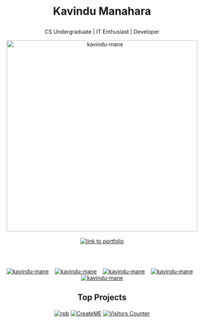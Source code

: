 # <p align = "center"> Kavindu Manahara</p>

<p align = "center"> CS Undergraduate | IT Enthusiast | Developer</p>

<div align = "center">
    <img src = "https://github.com/kavindu-mane/kavindu-mane/blob/main/Code%20typing-bro.svg" alt= "kavindu-mane" width="500"/>
</div>

<br/>

<div align = "center">
<a href = "https://www.kavindu.me/" alt = "demo" ><img src = "https://img.shields.io/badge/_My Portfolio_-%2303C988.svg?style=for-the-badge&&logoColor=white" alt = "link to portfolio"/></a>
</div>

<br/><br/>

<div align="center">
    <a href="https://facebook.com/mane.on.fb"><img src="https://img.shields.io/badge/Facebook-%231877F2?style=for-the-badge&logo=facebook&logoColor=white" alt="kavindu-mane"/></a>&nbsp; &nbsp;
    <a href="https://instagram.com/kavindu_m_wanniarachchi"><img src="https://img.shields.io/badge/Instagram-%23E4405F?style=for-the-badge&logo=instagram&logoColor=white" alt="kavindu-mane"/></a>&nbsp; &nbsp;
    <a href="https://linkedin.com/in/kavindu-wanniarachchi"><img src="https://img.shields.io/badge/LinkedIn-%230077B5?style=for-the-badge&logo=linkedin&logoColor=white" alt="kavindu-mane"/></a>&nbsp; &nbsp;
    <a href="https://twitter.com/kavindu_mane"><img src="https://img.shields.io/badge/Twitter-%231DA1F2?style=for-the-badge&logo=twitter&logoColor=white" alt="kavindu-mane"/></a>&nbsp; &nbsp;
    <a href="https://github.com/kavindu-mane"><img src="https://img.shields.io/badge/GitHub-%23181823?style=for-the-badge&logo=github&logoColor=white" alt="kavindu-mane"/></a>
</div>

## <p align = "center">Top Projects</p>

<div align = "center">
<a href = "https://www.github.com/kavindu-mane/react-percentage-bar" alt = "demo" ><img src = "https://github-readme-stats.vercel.app/api/pin/?username=kavindu-mane&repo=react-percentage-bar&show_owner=true&theme=blue-green" alt = "rpb"/></a>
<a href = "https://www.github.com/kavindu-mane/CreateME" alt = "demo" ><img src = "https://github-readme-stats.vercel.app/api/pin/?username=kavindu-mane&repo=CreateME&show_owner=true&theme=blue-green" alt = "CreateME"/></a>
<a href = "https://www.github.com/kavindu-mane/Visitors-Counter" alt = "demo" ><img src = "https://github-readme-stats.vercel.app/api/pin/?username=kavindu-mane&repo=Visitors-Counter&show_owner=true&theme=blue-green" alt = "Visitors Counter"/></a>
</div>


